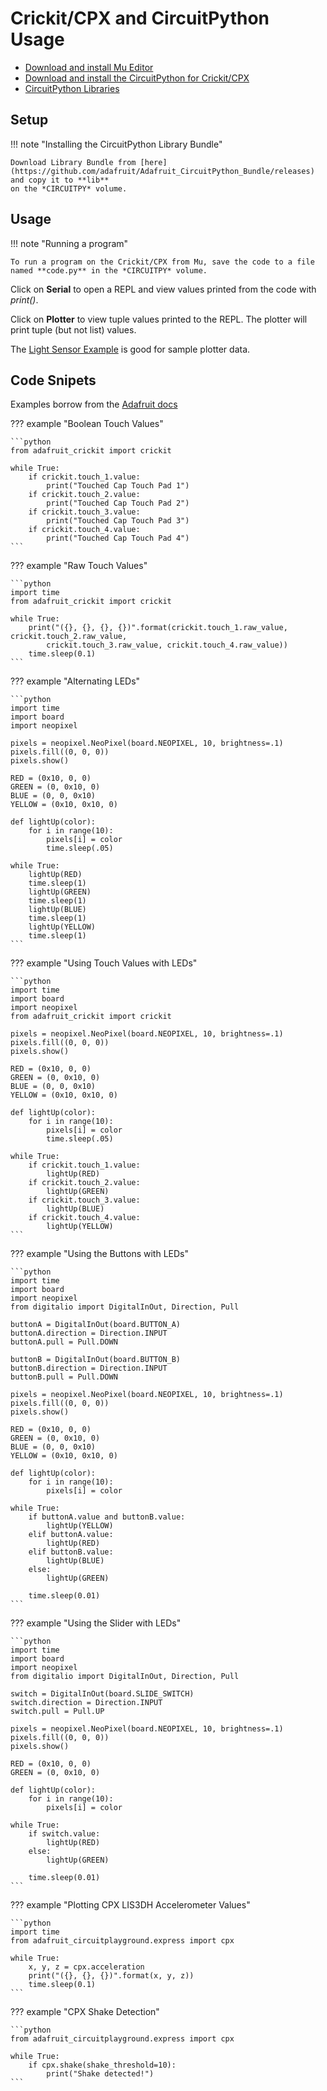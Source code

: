 # Crickit/CPX and CircuitPython Usage

* [Download and install Mu Editor](https://learn.adafruit.com/welcome-to-circuitpython/installing-mu-editor)
* [Download and install the CircuitPython for Crickit/CPX](https://learn.adafruit.com/adafruit-crickit-creative-robotic-interactive-construction-kit/circuitpython-code)
* [CircuitPython Libraries](https://learn.adafruit.com/welcome-to-circuitpython/circuitpython-libraries)

## Setup

!!! note "Installing the CircuitPython Library Bundle"

    Download Library Bundle from [here](https://github.com/adafruit/Adafruit_CircuitPython_Bundle/releases) and copy it to **lib** 
    on the *CIRCUITPY* volume.
    
## Usage

!!! note "Running a program"

    To run a program on the Crickit/CPX from Mu, save the code to a file named **code.py** in the *CIRCUITPY* volume.

Click on **Serial** to open a REPL and view values printed from the code with *print()*.

Click on **Plotter** to view tuple values printed to the REPL. The plotter will print tuple (but not list) values.

The [Light Sensor Example](https://learn.adafruit.com/sensor-plotting-with-mu-and-circuitpython) is good for sample plotter data.

## Code Snipets

Examples borrow from the [Adafruit docs](https://learn.adafruit.com/adafruit-crickit-creative-robotic-interactive-construction-kit/circuitpython-code/)

??? example "Boolean Touch Values"

    ```python
    from adafruit_crickit import crickit
      
    while True:
        if crickit.touch_1.value:
            print("Touched Cap Touch Pad 1")
        if crickit.touch_2.value:
            print("Touched Cap Touch Pad 2")
        if crickit.touch_3.value:
            print("Touched Cap Touch Pad 3")
        if crickit.touch_4.value:
            print("Touched Cap Touch Pad 4")
    ```

??? example "Raw Touch Values"

    ```python
    import time
    from adafruit_crickit import crickit
    
    while True:
        print("({}, {}, {}, {})".format(crickit.touch_1.raw_value, crickit.touch_2.raw_value,
            crickit.touch_3.raw_value, crickit.touch_4.raw_value))    
        time.sleep(0.1)
    ```    
    
??? example "Alternating LEDs"

    ```python
    import time
    import board
    import neopixel
    
    pixels = neopixel.NeoPixel(board.NEOPIXEL, 10, brightness=.1)
    pixels.fill((0, 0, 0))
    pixels.show()
    
    RED = (0x10, 0, 0) 
    GREEN = (0, 0x10, 0)
    BLUE = (0, 0, 0x10)
    YELLOW = (0x10, 0x10, 0)
    
    def lightUp(color):
        for i in range(10):
            pixels[i] = color
            time.sleep(.05)
    
    while True:
        lightUp(RED)
        time.sleep(1)
        lightUp(GREEN)
        time.sleep(1)
        lightUp(BLUE)
        time.sleep(1)
        lightUp(YELLOW)
        time.sleep(1)
    ```   
    
??? example "Using Touch Values with LEDs"

    ```python
    import time
    import board
    import neopixel
    from adafruit_crickit import crickit
    
    pixels = neopixel.NeoPixel(board.NEOPIXEL, 10, brightness=.1)
    pixels.fill((0, 0, 0))
    pixels.show()
    
    RED = (0x10, 0, 0) 
    GREEN = (0, 0x10, 0)
    BLUE = (0, 0, 0x10)
    YELLOW = (0x10, 0x10, 0)
    
    def lightUp(color):
        for i in range(10):
            pixels[i] = color
            time.sleep(.05)
    
    while True:
        if crickit.touch_1.value:
            lightUp(RED)
        if crickit.touch_2.value:
            lightUp(GREEN)
        if crickit.touch_3.value:
            lightUp(BLUE)
        if crickit.touch_4.value:
            lightUp(YELLOW)
    ```
       
??? example "Using the Buttons with LEDs"

    ```python
    import time
    import board
    import neopixel
    from digitalio import DigitalInOut, Direction, Pull
    
    buttonA = DigitalInOut(board.BUTTON_A)
    buttonA.direction = Direction.INPUT
    buttonA.pull = Pull.DOWN

    buttonB = DigitalInOut(board.BUTTON_B)
    buttonB.direction = Direction.INPUT
    buttonB.pull = Pull.DOWN

    pixels = neopixel.NeoPixel(board.NEOPIXEL, 10, brightness=.1)
    pixels.fill((0, 0, 0))
    pixels.show()
    
    RED = (0x10, 0, 0) 
    GREEN = (0, 0x10, 0)
    BLUE = (0, 0, 0x10)
    YELLOW = (0x10, 0x10, 0)

    def lightUp(color):
        for i in range(10):
            pixels[i] = color
    
    while True:
        if buttonA.value and buttonB.value: 
            lightUp(YELLOW)
        elif buttonA.value:
            lightUp(RED)
        elif buttonB.value:
            lightUp(BLUE)
        else:
            lightUp(GREEN)

        time.sleep(0.01)
    ```
    
??? example "Using the Slider with LEDs"

    ```python
    import time
    import board
    import neopixel
    from digitalio import DigitalInOut, Direction, Pull
    
    switch = DigitalInOut(board.SLIDE_SWITCH)
    switch.direction = Direction.INPUT
    switch.pull = Pull.UP

    pixels = neopixel.NeoPixel(board.NEOPIXEL, 10, brightness=.1)
    pixels.fill((0, 0, 0))
    pixels.show()
    
    RED = (0x10, 0, 0) 
    GREEN = (0, 0x10, 0)

    def lightUp(color):
        for i in range(10):
            pixels[i] = color
    
    while True:
        if switch.value: 
            lightUp(RED)
        else:
            lightUp(GREEN)

        time.sleep(0.01)
    ```    
    
??? example "Plotting CPX LIS3DH Accelerometer Values"

    ```python
    import time
    from adafruit_circuitplayground.express import cpx
    
    while True:
        x, y, z = cpx.acceleration
        print("({}, {}, {})".format(x, y, z))
        time.sleep(0.1)
    ```
 
??? example "CPX Shake Detection"

    ```python
    from adafruit_circuitplayground.express import cpx
    
    while True:
        if cpx.shake(shake_threshold=10):
            print("Shake detected!")
    ```
